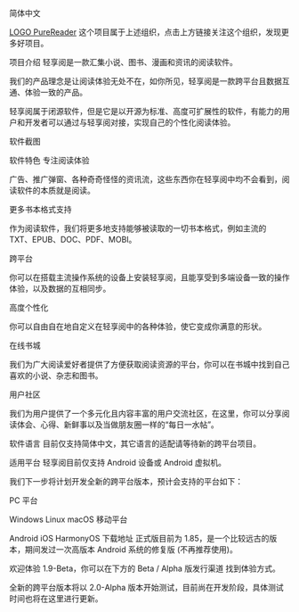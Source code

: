 简体中文

[LOGO	PureReader](https://github.com/PureReader)
这个项目属于上述组织，点击上方链接关注这个组织，发现更多好项目。

项目介绍
轻享阅是一款汇集小说、图书、漫画和资讯的阅读软件。

我们的产品理念是让阅读体验无处不在，如你所见，轻享阅是一款跨平台且数据互通、体验一致的产品。

轻享阅属于闭源软件，但是它是以开源为标准、高度可扩展性的软件，有能力的用户和开发者可以通过与轻享阅对接，实现自己的个性化阅读体验。

软件截图

软件特色
专注阅读体验

广告、推广弹窗、各种奇奇怪怪的资讯流，这些东西你在轻享阅中均不会看到，阅读软件的本质就是阅读。

更多书本格式支持

作为阅读软件，我们将更多地支持能够被读取的一切书本格式，例如主流的 TXT、EPUB、DOC、PDF、MOBI。

跨平台

你可以在搭载主流操作系统的设备上安装轻享阅，且能享受到多端设备一致的操作体验，以及数据的互相同步。

高度个性化

你可以自由自在地自定义在轻享阅中的各种体验，使它变成你满意的形状。

在线书城

我们为广大阅读爱好者提供了方便获取阅读资源的平台，你可以在书城中找到自己喜欢的小说、杂志和图书。

用户社区

我们为用户提供了一个多元化且内容丰富的用户交流社区，在这里，你可以分享阅读体会、心得、新鲜事以及当做朋友圈一样的“每日一水帖”。

软件语言
目前仅支持简体中文，其它语言的适配请等待新的跨平台项目。

适用平台
轻享阅目前仅支持 Android 设备或 Android 虚拟机。

我们下一步将计划开发全新的跨平台版本，预计会支持的平台如下：

PC 平台

Windows
Linux
macOS
移动平台

Android
iOS
HarmonyOS
下载地址
正式版目前为 1.85，是一个比较远古的版本，期间发过一次高版本 Android 系统的修复版 (不再推荐使用)。

欢迎体验 1.9-Beta，你可以在下方的 Beta / Alpha 版发行渠道 找到体验方式。

全新的跨平台版本将以 2.0-Alpha 版本开始测试，目前尚在开发阶段，具体测试时间也将在这里进行更新。
